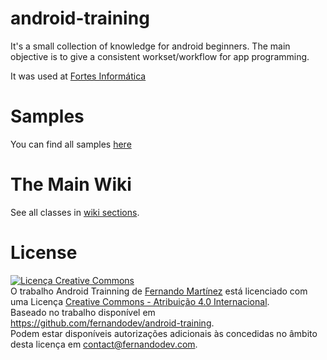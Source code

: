 android-training
==

It's a small collection of knowledge for android beginners. The main objective is to give a consistent workset/workflow for app programming.

It was used at [Fortes Informática](http://www2.fortesinformatica.com.br)

Samples
==

You can find all samples [here](/samples)

The Main Wiki
==

See all classes in [wiki sections](https://github.com/fernandodev/android-training/wiki).

License
==

<a rel="license" href="http://creativecommons.org/licenses/by/4.0/"><img alt="Licença Creative Commons" style="border-width:0" src="https://i.creativecommons.org/l/by/4.0/88x31.png" /></a><br />O trabalho <span xmlns:dct="http://purl.org/dc/terms/" property="dct:title">Android Trainning</span> de <a xmlns:cc="http://creativecommons.org/ns#" href="https://github.com/fernandodev/android-training" property="cc:attributionName" rel="cc:attributionURL">Fernando Martínez</a> está licenciado com uma Licença <a rel="license" href="http://creativecommons.org/licenses/by/4.0/">Creative Commons - Atribuição  4.0 Internacional</a>.<br />Baseado no trabalho disponível em <a xmlns:dct="http://purl.org/dc/terms/" href="https://github.com/fernandodev/android-training" rel="dct:source">https://github.com/fernandodev/android-training</a>.<br />Podem estar disponíveis autorizações adicionais às concedidas no âmbito desta licença em <a xmlns:cc="http://creativecommons.org/ns#" href="contact@fernandodev.com" rel="cc:morePermissions">contact@fernandodev.com</a>.

